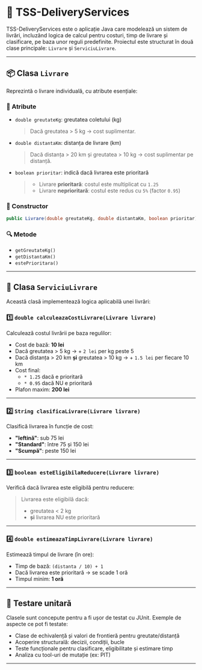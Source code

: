 # 🚚 TSS-DeliveryServices

TSS-DeliveryServices este o aplicație Java care modelează un sistem de livrări, incluzând logica de calcul pentru costuri, timp de livrare și clasificare, pe baza unor reguli predefinite. Proiectul este structurat în două clase principale: `Livrare` și `ServiciuLivrare`.

---

## 📦 Clasa `Livrare`

Reprezintă o livrare individuală, cu atribute esențiale:

### 🔸 Atribute
- `double greutateKg`: greutatea coletului (kg)  
  > Dacă greutatea > 5 kg → cost suplimentar.
  
- `double distantaKm`: distanța de livrare (km)  
  > Dacă distanța > 20 km și greutatea > 10 kg → cost suplimentar pe distanță.

- `boolean prioritar`: indică dacă livrarea este prioritară  
  > - Livrare **prioritară**: costul este multiplicat cu `1.25`  
  > - Livrare **neprioritară**: costul este redus cu `5%` (factor `0.95`)

### 🔧 Constructor
```java
public Livrare(double greutateKg, double distantaKm, boolean prioritar)
```

### 🔍 Metode
- `getGreutateKg()`
- `getDistantaKm()`
- `estePrioritara()`

---

## 🧠 Clasa `ServiciuLivrare`

Această clasă implementează logica aplicabilă unei livrări:

### 1️⃣ `double calculeazaCostLivrare(Livrare livrare)`
Calculează costul livrării pe baza regulilor:

- Cost de bază: **10 lei**
- Dacă greutatea > 5 kg → + `2 lei` per kg peste 5
- Dacă distanța > 20 km **și** greutatea > 10 kg → + `1.5 lei` per fiecare 10 km
- Cost final:
  - `* 1.25` dacă e prioritară
  - `* 0.95` dacă NU e prioritară
- Plafon maxim: **200 lei**

---

### 2️⃣ `String clasificaLivrare(Livrare livrare)`
Clasifică livrarea în funcție de cost:

- **"Ieftină"**: sub 75 lei
- **"Standard"**: între 75 și 150 lei
- **"Scumpă"**: peste 150 lei

---

### 3️⃣ `boolean esteEligibilaReducere(Livrare livrare)`
Verifică dacă livrarea este eligibilă pentru reducere:

> Livrarea este eligibilă dacă:
> - greutatea < 2 kg
> - **și** livrarea NU este prioritară

---

### 4️⃣ `double estimeazaTimpLivrare(Livrare livrare)`
Estimează timpul de livrare (în ore):

- Timp de bază: `(distanta / 10) + 1`
- Dacă livrarea este prioritară → se scade 1 oră
- Timpul minim: **1 oră**

---

## 🧪 Testare unitară
Clasele sunt concepute pentru a fi ușor de testat cu JUnit. Exemple de aspecte ce pot fi testate:

- Clase de echivalență și valori de frontieră pentru greutate/distanță
- Acoperire structurală: decizii, condiții, bucle
- Teste funcționale pentru clasificare, eligibilitate și estimare timp
- Analiza cu tool-uri de mutație (ex: PIT)

---
